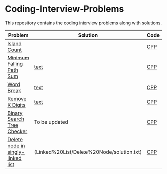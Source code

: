 # Coding-Interview-Problems
This repository contains the coding interview problems along with solutions.

| Problem       | Solution | Code | Category | Difficulty |
|---------------|----------|------|----------|------------|
| [Island Count](Island%20Count) | | [CPP](Island%20Count/solution.cpp) | Graph Traversal | Medium |
| [Minimum Falling Path Sum](Minimum%20Falling%20Path%20Sum) | [text](Minimum%20Falling%20Path%20Sum/solution.txt) | [CPP](Minimum%20Falling%20Path%20Sum/solution.cpp) | Dynamic Programming | Medium |
| [Word Break](Word%20Break) | [text](Word%20Break/solution.txt) | [CPP](Word%20Break/solution.cpp) | Dynamic Programming | Medium |
| [Remove K Digits](Remove%20K%20Digits) | [text](Remove%20K%20Digits/solution.txt) | [CPP](Remove%20K%20Digits/solution.cpp) | Greedy, Stack | Medium |
| [Binary Search Tree Checker](BST%20Checker) | To be updated | [CPP](BST%20Checker/solution.cpp) | Trees | Medium |
| [Delete node in singly-linked list](Linked%20List/Delete%20Node/) | (Linked%20List/Delete%20Node/solution.txt) | [CPP](Linked%20List/Delete%20Node/solution.cpp) | Linked-List | Easy, Tricky |